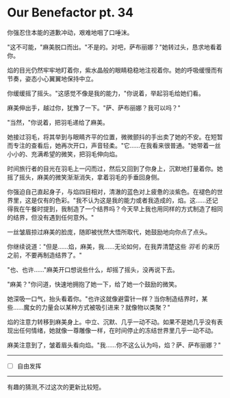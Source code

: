 # Our Benefactor pt. 34

你强忍住本能的道歉冲动，艰难地咽了口唾沫。

"这不可能，"麻美脱口而出。"不是的。对吧，萨布丽娜？"她转过头，恳求地看着你。

焰的目光仍然牢牢地盯着你，紫水晶般的眼睛稳稳地注视着你。她的呼吸缓慢而有节奏，姿态小心翼翼地保持中立。

你缓缓摇了摇头。"这感觉不像是我的能力，"你说着，举起羽毛给她们看。

麻美伸出手，越过你，犹豫了一下。"萨、萨布丽娜？我可以吗？"

"当然，"你说着，把羽毛递给了麻美。

她接过羽毛，将其举到与眼睛齐平的位置，微微颤抖的手出卖了她的不安。在短暂而专注的查看后，她再次开口，声音轻柔。"它……在我看来很普通。"她带着一丝小小的、充满希望的微笑，把羽毛伸向焰。

时间旅行者的目光在羽毛上一闪而过，然后又回到了你身上，沉默地打量着你。她摇了摇头，麻美的微笑渐渐消失，拿着羽毛的手垂回身侧。

你强迫自己直起身子，与焰四目相对，清澈的蓝色对上疲惫的淡紫色。在褪色的世界里，这是仅有的色彩。"我不认为这是我的能力或者我造成的，焰。这……还记得我在午餐时提到，我制造了一个结界吗？今天早上我也用同样的方式制造了相同的结界，但没有遇到任何意外。"

一丝皱眉掠过麻美的脸庞，随即被恍然大悟所取代，她鼓励地向你点了点头。

你继续说道："但是……焰，麻美，我……无论如何，在我弄清楚这些 *羽毛* 的来历之前，不要再制造结界了。"

"也、也许……"麻美开口想说些什么，却摇了摇头，没再说下去。

"麻美？"你问道，快速地拥抱了她一下，给了她一个鼓励的微笑。

她深吸一口气，抬头看着你。"也许这就像避雷针一样？当你制造结界时，某些……魔女的力量会以某种方式被吸引进来？就像物以类聚？"

焰的注意力转移到麻美身上。中立、沉默、几乎一动不动。如果不是她几乎没有表现出任何情绪，她就像一尊雕像一样，在时间停止的冻结世界里几乎一动不动。

麻美注意到了，皱着眉头看向焰。"我……你不这么认为吗，焰？萨、萨布丽娜？"

---

- [ ] 自由发挥

---

有趣的猜测,不过这次的更新比较短。
